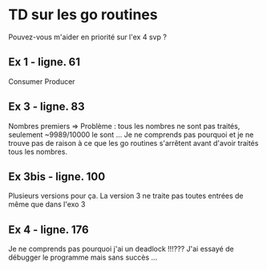 # TD sur les go routines  

Pouvez-vous m'aider en priorité sur l'ex 4 svp ?

## Ex 1 - ligne. 61
Consumer Producer

## Ex 3 - ligne. 83 
Nombres premiers => Problème : tous les nombres ne sont pas traités, seulement ~9989/10000 le sont ... Je ne comprends pas pourquoi et je ne trouve pas de raison
à ce que les go routines s'arrêtent avant d'avoir traités tous les nombres.

## Ex 3bis - ligne. 100
Plusieurs versions pour ça. La version 3 ne traite pas toutes entrées de même que dans l'exo 3

## Ex 4 - ligne. 176 
Je ne comprends pas pourquoi j'ai un deadlock !!!??? J'ai essayé de débugger le programme mais sans succès ...



